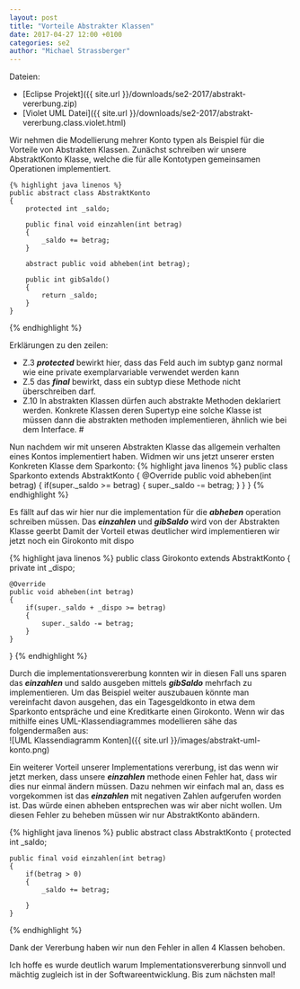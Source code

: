 ```yaml
---
layout: post
title: "Vorteile Abstrakter Klassen"
date: 2017-04-27 12:00 +0100
categories: se2
author: "Michael Strassberger"
---
```


Dateien:

* [Eclipse Projekt]({{ site.url }}/downloads/se2-2017/abstrakt-vererbung.zip)
* [Violet UML Datei]({{ site.url }}/downloads/se2-2017/abstrakt-vererbung.class.violet.html)


Wir nehmen die Modellierung mehrer Konto typen als Beispiel für
die Vorteile von Abstrakten Klassen. Zunächst schreiben wir
unsere AbstraktKonto Klasse, welche die für alle Kontotypen
gemeinsamen Operationen implementiert.

    {% highlight java linenos %}
    public abstract class AbstraktKonto 
    {
        protected int _saldo;

        public final void einzahlen(int betrag) 
        {
            _saldo += betrag;
        }

        abstract public void abheben(int betrag);

        public int gibSaldo() 
        {
            return _saldo;
        }
    }
{% endhighlight %}

Erklärungen zu den zeilen:
* Z.3 ***protected*** bewirkt hier, dass das Feld auch im subtyp ganz normal wie eine private exemplarvariable verwendet werden kann
* Z.5 das ***final*** bewirkt, dass ein subtyp diese Methode nicht überschreiben darf.
* Z.10 In abstrakten Klassen dürfen auch abstrakte Methoden deklariert werden. Konkrete Klassen deren Supertyp eine solche Klasse ist müssen dann die abstrakten methoden implementieren, ähnlich wie bei dem Interface. #

Nun nachdem wir mit unseren Abstrakten Klasse das allgemein verhalten eines Kontos implementiert haben. Widmen wir uns jetzt unserer ersten Konkreten Klasse dem
Sparkonto:
{% highlight java linenos %}
public class Sparkonto extends AbstraktKonto 
{
	@Override
	public void abheben(int betrag) 
	{
		if(super._saldo >= betrag)
		{
			super._saldo -= betrag;
		}
	}
}
{% endhighlight %}

Es fällt auf das wir hier nur die implementation für die ***abheben*** operation schreiben müssen. Das ***einzahlen*** und ***gibSaldo*** wird von der Abstrakten Klasse geerbt
Damit der Vorteil etwas deutlicher wird implementieren wir jetzt noch ein Girokonto mit dispo

{% highlight java linenos %}
public class Girokonto extends AbstraktKonto 
{
	private int _dispo;
	
	@Override
	public void abheben(int betrag) 
	{
		if(super._saldo + _dispo >= betrag)
		{
			super._saldo -= betrag;
		}
	}
}
{% endhighlight %}

Durch die implementationsvererbung konnten wir in diesen Fall uns sparen das ***einzahlen*** und saldo ausgeben mittels ***gibSaldo*** mehrfach zu implementieren.
Um das Beispiel weiter auszubauen könnte man vereinfacht davon ausgehen, das ein Tagesgeldkonto in etwa dem Sparkonto entspräche und eine Kreditkarte einen Girokonto.
Wenn wir das mithilfe eines UML-Klassendiagrammes modellieren sähe das folgendermaßen aus:  
![UML Klassendiagramm Konten]({{ site.url }}/images/abstrakt-uml-konto.png)  

Ein weiterer Vorteil unserer Implementations vererbung, ist das wenn wir jetzt merken, dass unsere ***einzahlen*** methode einen Fehler hat, dass wir dies nur einmal ändern müssen.
Dazu nehmen wir einfach mal an, dass es vorgekommen ist das ***einzahlen*** mit negativen Zahlen aufgerufen worden ist. Das würde einen abheben entsprechen was wir aber nicht wollen.
Um diesen Fehler zu beheben müssen wir nur AbstraktKonto abändern.

{% highlight java linenos %}
public abstract class AbstraktKonto 
{
	protected int _saldo;

	public final void einzahlen(int betrag) 
	{
		if(betrag > 0)
		{
			_saldo += betrag;

		}
	}
{% endhighlight %}

Dank der Vererbung haben wir nun den Fehler in allen 4 Klassen behoben.

Ich hoffe es wurde deutlich warum Implementationsvererbung sinnvoll und mächtig zugleich ist in der Softwareentwicklung. Bis zum nächsten mal!

